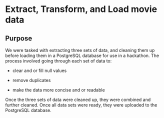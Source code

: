 # Extract, Transform, and Load movie data

## Purpose

We were tasked with extracting three sets of data, and cleaning them up before loading them in a PostgreSQL database for use in a hackathon. The process involved going through each set of data to:

  - clear and or fill null values
  
  - remove duplicates
  
  - make the data more concise and or readable
 
Once the three sets of data were cleaned up, they were combined and further cleaned. Once all data sets were ready, they were uploaded to the PostgreSQL database.

